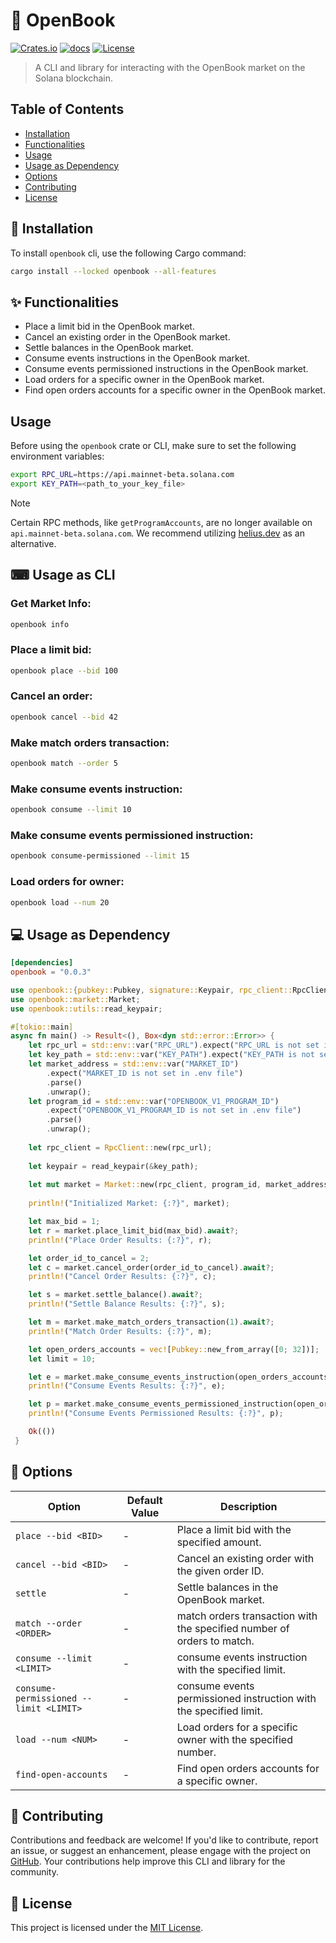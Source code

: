 # 📖 OpenBook

[![Crates.io](https://img.shields.io/crates/v/openbook.svg)](https://crates.io/crates/openbook)
[![docs](https://docs.rs/openbook/badge.svg)](https://docs.rs/openbook/)
[![License](https://img.shields.io/badge/license-MIT-blue.svg)](LICENSE)

> A CLI and library for interacting with the OpenBook market on the Solana blockchain.

## Table of Contents

- [Installation](#-installation)
- [Functionalities](#-functionalities)
- [Usage](#-usage-as-cli)
- [Usage as Dependency](#-usage-as-dep)
- [Options](#-options)
- [Contributing](#-contributing)
- [License](#-license)

## 🚀 Installation

To install `openbook` cli, use the following Cargo command:

```bash
cargo install --locked openbook --all-features
```

## ✨ Functionalities

- Place a limit bid in the OpenBook market.
- Cancel an existing order in the OpenBook market.
- Settle balances in the OpenBook market.
- Consume events instructions in the OpenBook market.
- Consume events permissioned instructions in the OpenBook market.
- Load orders for a specific owner in the OpenBook market.
- Find open orders accounts for a specific owner in the OpenBook market.

## Usage

Before using the `openbook` crate or CLI, make sure to set the following environment variables:

```bash
export RPC_URL=https://api.mainnet-beta.solana.com
export KEY_PATH=<path_to_your_key_file>
```

> [!NOTE]
> Certain RPC methods, like `getProgramAccounts`, are no longer available on `api.mainnet-beta.solana.com`. We recommend utilizing [helius.dev](https://www.helius.dev) as an alternative.

## ⌨ Usage as CLI

### Get Market Info:

```sh
openbook info
```

### Place a limit bid:

```sh
openbook place --bid 100
```

### Cancel an order:

```sh
openbook cancel --bid 42
```

### Make match orders transaction:

```sh
openbook match --order 5
```

### Make consume events instruction:

```sh
openbook consume --limit 10
```

### Make consume events permissioned instruction:

```sh
openbook consume-permissioned --limit 15
```

### Load orders for owner:

```sh
openbook load --num 20
```

## 💻 Usage as Dependency

```toml
[dependencies]
openbook = "0.0.3"
```

```rust
use openbook::{pubkey::Pubkey, signature::Keypair, rpc_client::RpcClient};
use openbook::market::Market;
use openbook::utils::read_keypair;

#[tokio::main]
async fn main() -> Result<(), Box<dyn std::error::Error>> {
    let rpc_url = std::env::var("RPC_URL").expect("RPC_URL is not set in .env file");
    let key_path = std::env::var("KEY_PATH").expect("KEY_PATH is not set in .env file");
    let market_address = std::env::var("MARKET_ID")
        .expect("MARKET_ID is not set in .env file")
        .parse()
        .unwrap();
    let program_id = std::env::var("OPENBOOK_V1_PROGRAM_ID")
        .expect("OPENBOOK_V1_PROGRAM_ID is not set in .env file")
        .parse()
        .unwrap();
    
    let rpc_client = RpcClient::new(rpc_url);
    
    let keypair = read_keypair(&key_path);
    
    let mut market = Market::new(rpc_client, program_id, market_address, keypair).await;
    
    println!("Initialized Market: {:?}", market);

    let max_bid = 1;
    let r = market.place_limit_bid(max_bid).await?;
    println!("Place Order Results: {:?}", r);

    let order_id_to_cancel = 2;
    let c = market.cancel_order(order_id_to_cancel).await?;
    println!("Cancel Order Results: {:?}", c);

    let s = market.settle_balance().await?;
    println!("Settle Balance Results: {:?}", s);

    let m = market.make_match_orders_transaction(1).await?;
    println!("Match Order Results: {:?}", m);

    let open_orders_accounts = vec![Pubkey::new_from_array([0; 32])];
    let limit = 10;

    let e = market.make_consume_events_instruction(open_orders_accounts.clone(), limit).await?;
    println!("Consume Events Results: {:?}", e);

    let p = market.make_consume_events_permissioned_instruction(open_orders_accounts.clone(), limit).await?;
    println!("Consume Events Permissioned Results: {:?}", p);

    Ok(())
 }
```

## 🎨 Options

| Option                   | Default Value | Description                                              |
|--------------------------|---------------|----------------------------------------------------------|
| `place --bid <BID>`      | -         | Place a limit bid with the specified amount.             |
| `cancel --bid <BID>` | -             | Cancel an existing order with the given order ID.        |
| `settle`                 | -             | Settle balances in the OpenBook market.                  |
| `match --order <ORDER>` | -          | match orders transaction with the specified number of orders to match. |
| `consume --limit <LIMIT>` | -       | consume events instruction with the specified limit. |
| `consume-permissioned --limit <LIMIT>` | - | consume events permissioned instruction with the specified limit. |
| `load --num <NUM>`       | -             | Load orders for a specific owner with the specified number. |
| `find-open-accounts`     | -             | Find open orders accounts for a specific owner.           |

## 🤝 Contributing

Contributions and feedback are welcome! If you'd like to contribute, report an issue, or suggest an enhancement, please engage with the project on [GitHub](https://github.com/wiseaidev/openbook). Your contributions help improve this CLI and library for the community.

## 📄 License

This project is licensed under the [MIT License](LICENSE).
